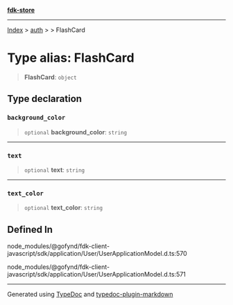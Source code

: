 [**fdk-store**](../../../README.md)
***

[Index](../../../API.md) > [auth](../../README.md) > [<internal>](../README.md) > FlashCard

# Type alias: FlashCard

> **FlashCard**: `object`

## Type declaration

### `background_color`

> `optional` **background\_color**: `string`

***

### `text`

> `optional` **text**: `string`

***

### `text_color`

> `optional` **text\_color**: `string`

## Defined In

node\_modules/@gofynd/fdk-client-javascript/sdk/application/User/UserApplicationModel.d.ts:570

node\_modules/@gofynd/fdk-client-javascript/sdk/application/User/UserApplicationModel.d.ts:571

***
Generated using [TypeDoc](https://typedoc.org/) and [typedoc-plugin-markdown](https://www.npmjs.com/package/typedoc-plugin-markdown)
